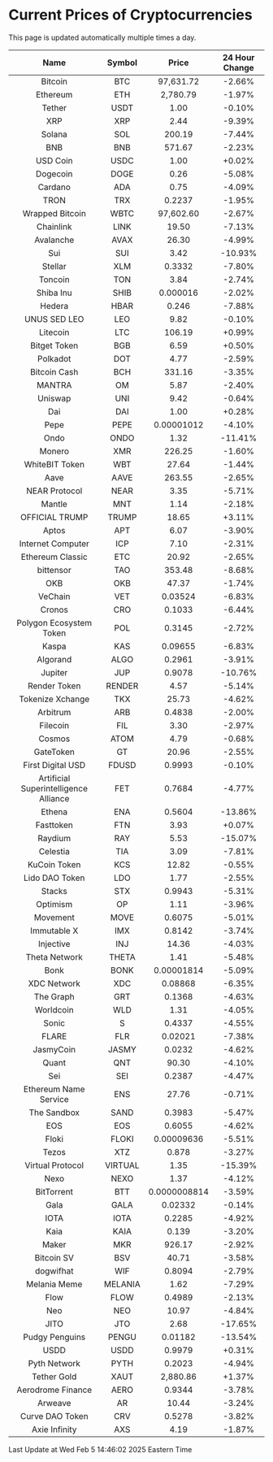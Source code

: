 # Current Prices of Cryptocurrencies
This page is updated automatically multiple times a day.

| Name | Symbol | Price | 24 Hour Change |
| :---: |:---:| :---: | :---: |
| Bitcoin | BTC | 97,631.72 | -2.66% |
| Ethereum | ETH | 2,780.79 | -1.97% |
| Tether | USDT | 1.00 | -0.10% |
| XRP | XRP | 2.44 | -9.39% |
| Solana | SOL | 200.19 | -7.44% |
| BNB | BNB | 571.67 | -2.23% |
| USD Coin | USDC | 1.00 | +0.02% |
| Dogecoin | DOGE | 0.26 | -5.08% |
| Cardano | ADA | 0.75 | -4.09% |
| TRON | TRX | 0.2237 | -1.95% |
| Wrapped Bitcoin | WBTC | 97,602.60 | -2.67% |
| Chainlink | LINK | 19.50 | -7.13% |
| Avalanche | AVAX | 26.30 | -4.99% |
| Sui | SUI | 3.42 | -10.93% |
| Stellar | XLM | 0.3332 | -7.80% |
| Toncoin | TON | 3.84 | -2.74% |
| Shiba Inu | SHIB | 0.000016 | -2.02% |
| Hedera | HBAR | 0.246 | -7.88% |
| UNUS SED LEO | LEO | 9.82 | -0.10% |
| Litecoin | LTC | 106.19 | +0.99% |
| Bitget Token | BGB | 6.59 | +0.50% |
| Polkadot | DOT | 4.77 | -2.59% |
| Bitcoin Cash | BCH | 331.16 | -3.35% |
| MANTRA | OM | 5.87 | -2.40% |
| Uniswap | UNI | 9.42 | -0.64% |
| Dai | DAI | 1.00 | +0.28% |
| Pepe | PEPE | 0.00001012 | -4.10% |
| Ondo | ONDO | 1.32 | -11.41% |
| Monero | XMR | 226.25 | -1.60% |
| WhiteBIT Token | WBT | 27.64 | -1.44% |
| Aave | AAVE | 263.55 | -2.65% |
| NEAR Protocol | NEAR | 3.35 | -5.71% |
| Mantle | MNT | 1.14 | -2.18% |
| OFFICIAL TRUMP | TRUMP | 18.65 | +3.11% |
| Aptos | APT | 6.07 | -3.90% |
| Internet Computer | ICP | 7.10 | -2.31% |
| Ethereum Classic | ETC | 20.92 | -2.65% |
| bittensor | TAO | 353.48 | -8.68% |
| OKB | OKB | 47.37 | -1.74% |
| VeChain | VET | 0.03524 | -6.83% |
| Cronos | CRO | 0.1033 | -6.44% |
| Polygon Ecosystem Token | POL | 0.3145 | -2.72% |
| Kaspa | KAS | 0.09655 | -6.83% |
| Algorand | ALGO | 0.2961 | -3.91% |
| Jupiter | JUP | 0.9078 | -10.76% |
| Render Token | RENDER | 4.57 | -5.14% |
| Tokenize Xchange | TKX | 25.73 | -4.62% |
| Arbitrum | ARB | 0.4838 | -2.00% |
| Filecoin | FIL | 3.30 | -2.97% |
| Cosmos | ATOM | 4.79 | -0.68% |
| GateToken | GT | 20.96 | -2.55% |
| First Digital USD | FDUSD | 0.9993 | -0.10% |
| Artificial Superintelligence Alliance | FET | 0.7684 | -4.77% |
| Ethena | ENA | 0.5604 | -13.86% |
| Fasttoken | FTN | 3.93 | +0.07% |
| Raydium | RAY | 5.53 | -15.07% |
| Celestia | TIA | 3.09 | -7.81% |
| KuCoin Token | KCS | 12.82 | -0.55% |
| Lido DAO Token | LDO | 1.77 | -2.55% |
| Stacks | STX | 0.9943 | -5.31% |
| Optimism | OP | 1.11 | -3.96% |
| Movement | MOVE | 0.6075 | -5.01% |
| Immutable X | IMX | 0.8142 | -3.74% |
| Injective | INJ | 14.36 | -4.03% |
| Theta Network | THETA | 1.41 | -5.48% |
| Bonk | BONK | 0.00001814 | -5.09% |
| XDC Network | XDC | 0.08868 | -6.35% |
| The Graph | GRT | 0.1368 | -4.63% |
| Worldcoin | WLD | 1.31 | -4.05% |
| Sonic | S | 0.4337 | -4.55% |
| FLARE | FLR | 0.02021 | -7.38% |
| JasmyCoin | JASMY | 0.0232 | -4.62% |
| Quant | QNT | 90.30 | -4.10% |
| Sei | SEI | 0.2387 | -4.47% |
| Ethereum Name Service | ENS | 27.76 | -0.71% |
| The Sandbox | SAND | 0.3983 | -5.47% |
| EOS | EOS | 0.6055 | -4.62% |
| Floki | FLOKI | 0.00009636 | -5.51% |
| Tezos | XTZ | 0.878 | -3.27% |
| Virtual Protocol | VIRTUAL | 1.35 | -15.39% |
| Nexo | NEXO | 1.37 | -4.12% |
| BitTorrent | BTT | 0.0000008814 | -3.59% |
| Gala | GALA | 0.02332 | -0.14% |
| IOTA | IOTA | 0.2285 | -4.92% |
| Kaia | KAIA | 0.139 | -3.20% |
| Maker | MKR | 926.17 | -2.92% |
| Bitcoin SV | BSV | 40.71 | -3.58% |
| dogwifhat | WIF | 0.8094 | -2.79% |
| Melania Meme | MELANIA | 1.62 | -7.29% |
| Flow | FLOW | 0.4989 | -2.13% |
| Neo | NEO | 10.97 | -4.84% |
| JITO | JTO | 2.68 | -17.65% |
| Pudgy Penguins | PENGU | 0.01182 | -13.54% |
| USDD | USDD | 0.9979 | +0.31% |
| Pyth Network | PYTH | 0.2023 | -4.94% |
| Tether Gold | XAUT | 2,880.86 | +1.37% |
| Aerodrome Finance | AERO | 0.9344 | -3.78% |
| Arweave | AR | 10.44 | -3.24% |
| Curve DAO Token | CRV | 0.5278 | -3.82% |
| Axie Infinity | AXS | 4.19 | -1.87% |

Last Update at Wed Feb  5 14:46:02 2025 Eastern Time